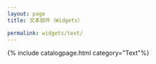 ```yaml
---
layout: page
title: 文本部件（Widgets）

permalink: widgets/text/
---
```

{% include catalogpage.html category="Text"%}